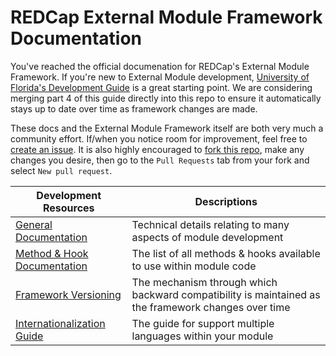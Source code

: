 # REDCap External Module Framework Documentation
You've reached the official documenation for REDCap's External Module Framework.  If you're new to External Module development, [University of Florida's Development Guide](https://ctsit.github.io/redcap_external_module_development_guide) is a great starting point.  We are considering merging part 4 of this guide directly into this repo to ensure it automatically stays up to date over time as framework changes are made.

These docs and the External Module Framework itself are both very much a community effort. If/when you notice room for improvement, feel free to [create an issue](https://github.com/vanderbilt-redcap/external-module-framework-docs/issues/new).  It is also highly encouraged to [fork this repo](https://github.com/vanderbilt-redcap/external-module-framework-docs/fork), make any changes you desire, then go to the `Pull Requests` tab from your fork and select `New pull request`.

Development Resources | Descriptions
-|-
[General Documentation](general.md) | Technical details relating to many aspects of module development
[Method & Hook Documentation](methods/README.md) | The list of all methods & hooks available to use within module code
[Framework Versioning](versions/README.md) | The mechanism through which backward compatibility is maintained as the framework changes over time
[Internationalization Guide](i18n-guide.md) | The guide for support multiple languages within your module
